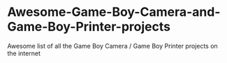 # Awesome-Game-Boy-Camera-and-Game-Boy-Printer-projects
Awesome list of all the Game Boy Camera / Game Boy Printer projects on the internet
